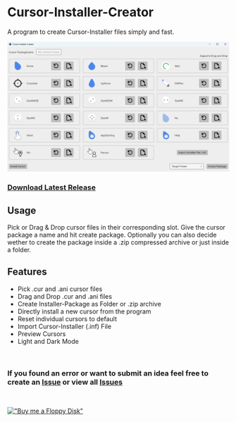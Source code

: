 # Cursor-Installer-Creator

A program to create Cursor-Installer files simply and fast.

<picture>
  <source media="(prefers-color-scheme: dark)" srcset="https://raw.githubusercontent.com/Der-Floh/Cursor-Installer-Creator/main/Resources/preview-dark.png">
  <img alt="Shows a preview of the Cursor-Installer-Creator" src="https://raw.githubusercontent.com/Der-Floh/Cursor-Installer-Creator/main/Resources/preview-light.png">
</picture>

### [Download Latest Release](https://github.com/Der-Floh/Cursor-Installer-Creator/releases/latest)

## Usage

Pick or Drag & Drop cursor files in their corresponding slot. Give the cursor package a name and hit create package. Optionally you can also decide wether to create the package inside a .zip compressed archive or just inside a folder.

## Features

- Pick .cur and .ani cursor files
- Drag and Drop .cur and .ani files
- Create Installer-Package as Folder or .zip archive
- Directly install a new cursor from the program
- Reset individual cursors to default
- Import Cursor-Installer (.inf) File
- Preview Cursors
- Light and Dark Mode

&nbsp;

### If you found an error or want to submit an idea feel free to create an [Issue](https://github.com/Der-Floh/Cursor-Installer-Creator/issues/new) or view all [Issues](https://github.com/Der-Floh/Cursor-Installer-Creator/issues)

&nbsp;

[!["Buy me a Floppy Disk"](https://www.buymeacoffee.com/assets/img/custom_images/orange_img.png)](https://www.buymeacoffee.com/der_floh)
